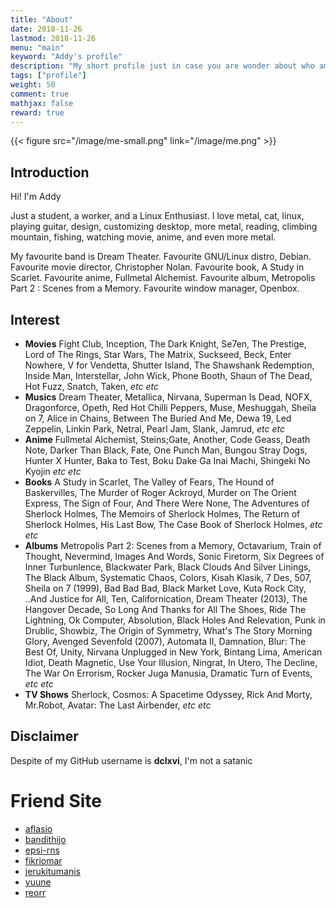 ```yaml
---
title: "About"
date: 2018-11-26
lastmod: 2018-11-26
menu: "main"
keyword: "Addy's profile"
description: "My short profile just in case you are wonder about who am I"
tags: ["profile"]
weight: 50
comment: true
mathjax: false
reward: true
---
```


{{< figure src="/image/me-small.png" link="/image/me.png" >}}

## Introduction
Hi! I'm Addy

Just a student, a worker, and a Linux Enthusiast.
I love metal, cat, linux, playing guitar, design, customizing desktop, more metal,
reading, climbing mountain, fishing, watching movie, anime, and even more metal.

My favourite band is Dream Theater. Favourite GNU/Linux distro, Debian.
Favourite movie director, Christopher Nolan. Favourite book, A Study in Scarlet.
Favourite anime, Fullmetal Alchemist. Favourite album, Metropolis Part 2 :
Scenes from a Memory. Favourite window manager, Openbox.

## Interest
- **Movies** Fight Club, Inception, The Dark Knight, Se7en, The Prestige,
Lord of The Rings, Star Wars, The Matrix, Suckseed, Beck, Enter Nowhere,
V for Vendetta, Shutter Island, The Shawshank Redemption, Inside Man,
Interstellar, John Wick, Phone Booth, Shaun of The Dead, Hot Fuzz,
Snatch, Taken, *etc* *etc*
- **Musics** Dream Theater, Metallica, Nirvana, Superman Is Dead, NOFX, Dragonforce,
Opeth, Red Hot Chilli Peppers, Muse, Meshuggah, Sheila on 7, Alice in Chains,
Between The Buried And Me, Dewa 19, Led Zeppelin, Linkin Park, Netral, Pearl Jam,
Slank, Jamrud, *etc* *etc*
- **Anime** Fullmetal Alchemist, Steins;Gate, Another, Code Geass, Death Note,
Darker Than Black, Fate, One Punch Man, Bungou Stray Dogs, Hunter X Hunter,
Baka to Test, Boku Dake Ga Inai Machi, Shingeki No Kyojin *etc* *etc*
- **Books** A Study in Scarlet, The Valley of Fears, The Hound of Baskervilles,
The Murder of Roger Ackroyd, Murder on The Orient Express, The Sign of Four,
And There Were None, The Adventures of Sherlock Holmes, The Memoirs of Sherlock Holmes,
The Return of Sherlock Holmes, His Last Bow, The Case Book of Sherlock Holmes,
*etc* *etc*
- **Albums** Metropolis Part 2: Scenes from a Memory, Octavarium, Train of Thought,
Nevermind, Images And Words, Sonic Firetorm, Six Degrees of Inner Turbunlence, Blackwater Park,
Black Clouds And Silver Linings, The Black Album, Systematic Chaos, Colors,
Kisah Klasik, 7 Des, 507, Sheila on 7 (1999), Bad Bad Bad, Black Market Love, Kuta Rock City,
..And Justice for All, Ten, Californication, Dream Theater (2013), The Hangover Decade,
So Long And Thanks for All The Shoes, Ride The Lightning, Ok Computer, Absolution,
Black Holes And Relevation, Punk in Drublic, Showbiz, The Origin of Symmetry,
What's The Story Morning Glory, Avenged Sevenfold (2007), Automata II, Damnation,
Blur: The Best Of, Unity, Nirvana Unplugged in New York, Bintang Lima, American Idiot,
Death Magnetic, Use Your Illusion, Ningrat, In Utero, The Decline, The War On Errorism,
Rocker Juga Manusia, Dramatic Turn of Events, *etc* *etc*
- **TV Shows** Sherlock, Cosmos: A Spacetime Odyssey, Rick And Morty, Mr.Robot,
Avatar: The Last Airbender, *etc* *etc*

## Disclaimer
Despite of my GitHub username is **dclxvi**, I'm not a satanic

# Friend Site
- [aflasio](https://aflasio.com/)
- [bandithijo](https://bandithijo.com/)
- [epsi-rns](https://epsi-rns.gitlab.io/)
- [fikriomar](https://github.com/fikriomar16/)
- [jerukitumanis](https://github.com/jerukitumanis/)
- [yuune](https://yuune.github.io/)
- [reorr](https://github.com/reorr/)

